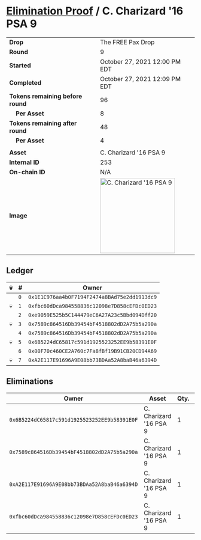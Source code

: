 # [Elimination Proof](./readme.md) / C. Charizard &#039;16 PSA 9

|||
|---|---|
| **Drop** | The FREE Pax Drop |
| **Round** | 9 |
| **Started** | October 27, 2021 12:00 PM EDT |
| **Completed** | October 27, 2021 12:09 PM EDT |
| **Tokens remaining before round** | 96 |
| **&nbsp;&nbsp;&nbsp;&nbsp;Per Asset** | 8 |
| **Tokens remaining after round** | 48 |
| **&nbsp;&nbsp;&nbsp;&nbsp;Per Asset** | 4 |
| | |
| **Asset** | C. Charizard &#039;16 PSA 9 |
| **Internal ID** | 253 |
| **On-chain ID** | N/A |
| **Image** | <img src="https://tcdn.blokpax.com/94aa4804-2e3e-4347-abfc-7e2c2acef43a/0d7f37394c035e2040735e659c5e3aa4b410ce483282454f0238733451c69077.jpg" height="200" alt="C. Charizard &#039;16 PSA 9" /> |

## Ledger

| 💀 | # | Owner |
| --- | --- | --- |
|  | `0` | `0x1E1C976aa4b0F7194F2474a8BAd75e2dd1913dc9` |
| 💀 | `1` | `0xfbc60dDca984558836c12098e7D858cEFDc0ED23` |
|  | `2` | `0xe9059E525b5C144479eC6A27A23c5Bbd094Dff20` |
| 💀 | `3` | `0x7589c864516Db39454bF4518802dD2A75b5a290a` |
|  | `4` | `0x7589c864516Db39454bF4518802dD2A75b5a290a` |
| 💀 | `5` | `0x6B5224dC65817c591d1925523252EE9b58391E0F` |
|  | `6` | `0x00F70c460CE2A760c7Fa8fBf19B91CB20CD94A69` |
| 💀 | `7` | `0xA2E117E91696A9E08bb73BDAa52A8baB46a6394D` |


## Eliminations

| Owner | Asset | Qty. | Transaction |
| --- | --- | --- | --- |
| `0x6B5224dC65817c591d1925523252EE9b58391E0F` | C. Charizard '16 PSA 9 | 1 | [Polygonscan](https://polygonscan.com/tx/0x07406189a1903a8cdda30c45d07d242f8cae9f8ee64562d977fef8e3f94a4fc6) |
| `0x7589c864516Db39454bF4518802dD2A75b5a290a` | C. Charizard '16 PSA 9 | 1 | [Polygonscan](https://polygonscan.com/tx/0x6eef2760e8844d96776eb2198e495a6da35cf8c16da949b6be085f915cd203cb) |
| `0xA2E117E91696A9E08bb73BDAa52A8baB46a6394D` | C. Charizard '16 PSA 9 | 1 | [Polygonscan](https://polygonscan.com/tx/0xf732eecc58ee353817a737df8b4293df5497d66aa5d77ae4163bc85125fd6aca) |
| `0xfbc60dDca984558836c12098e7D858cEFDc0ED23` | C. Charizard '16 PSA 9 | 1 | [Polygonscan](https://polygonscan.com/tx/0x12803a373ce6015122fd16c9d5cd8d26535abb592c57734dd53ea0ae91264279) |
